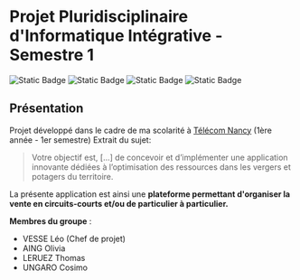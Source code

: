 # Projet Pluridisciplinaire d'Informatique Intégrative - Semestre 1

![Static Badge](https://img.shields.io/badge/Backend-Python(Flask)-yellow)
![Static Badge](https://img.shields.io/badge/Frontend-HTML-orange)
![Static Badge](https://img.shields.io/badge/Frontend-CSS-purple)
![Static Badge](https://img.shields.io/badge/Base_de_donn%C3%A9es-sqlite3-blue)



## Présentation

Projet développé dans le cadre de ma scolarité à [Télécom Nancy](https://telecomnancy.univ-lorraine.fr) (1ère année - 1er semestre)
Extrait du sujet:
> Votre objectif est, [...] de concevoir et d’implémenter une application innovante dédiées à l’optimisation des ressources dans les vergers et potagers du territoire.

La présente application est ainsi une **plateforme permettant d'organiser la vente en circuits-courts et/ou de particulier à particulier.**

**Membres du groupe** :
- VESSE Léo       (Chef de projet)
- AING Olivia
- LERUEZ Thomas
- UNGARO Cosimo
